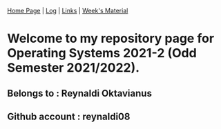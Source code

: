 [Home Page](.) | [Log](TXT/mylog.txt) | [Links](links.md) | [Week's Material](https://reynaldi08.github.io/os212/LINKS)

# Welcome to my repository page for Operating Systems 2021-2  (Odd Semester 2021/2022).
## Belongs to : Reynaldi Oktavianus
## Github account : reynaldi08
